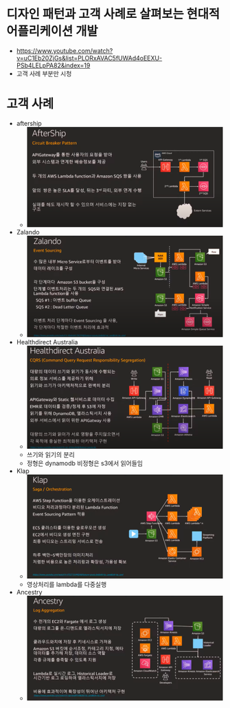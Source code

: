 # 디자인 패턴과 고객 사례로 살펴보는 현대적 어플리케이션 개발

- <https://www.youtube.com/watch?v=uC1Eb20ZjGs&list=PLORxAVAC5fUWAd4oEEXU-PSb4LELpPA82&index=19>
- 고객 사례 부분만 시청

# 고객 사례

- aftership
  - ![](2021-07-29-15-46-12.png)
- Zalando
  - ![](2021-07-29-15-52-48.png)
- Healthdirect Australia
  - ![](2021-07-29-15-55-54.png)
  - 쓰기와 읽기의 분리
  - 정형은 dynamodb 비정형은 s3에서 읽어들임
- Klap
  - ![](2021-07-29-15-58-12.png)
  - 영상처리를 lambda를 다중실행
- Ancestry
  - ![](2021-07-29-15-59-57.png)
